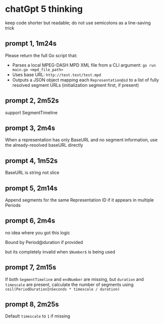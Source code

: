 # chatGpt 5 thinking

keep code shorter but readable; do not use semicolons as a line-saving trick

## prompt 1, 1m24s

Please return the full Go script that:

- Parses a local MPEG-DASH MPD XML file from a CLI argument: `go run main.go <mpd_file_path>`
- Uses base URL: `http://test.test/test.mpd`
- Outputs a JSON object mapping each `Representation@id` to a list of fully resolved segment URLs (initialization segment first, if present)

## prompt 2, 2m52s

support SegmentTimeline

## prompt 3, 2m4s

When a representation has only BaseURL and no segment information, use the
already-resolved baseURL directly

## prompt 4, 1m52s

BaseURL is string not slice

## prompt 5, 2m14s

Append segments for the same Representation ID if it appears in multiple
Periods

## prompt 6, 2m4s

no idea where you got this logic

Bound by Period@duration if provided

but its completely invalid when `$Number$` is being used

## prompt 7, 2m15s

If both `SegmentTimeline` and `endNumber` are missing, but `duration` and
`timescale` are present, calculate the number of segments using
`ceil(PeriodDurationInSeconds * timescale / duration)`

## prompt 8, 2m25s

Default `timescale` to `1` if missing
